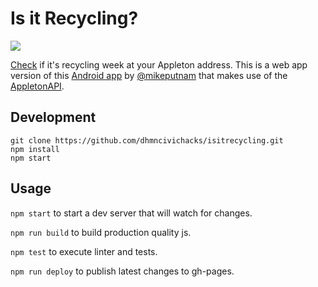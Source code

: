 Is it Recycling?
================

![](https://travis-ci.org/dhmncivichacks/isitrecyclingweek-web.svg?branch=master)

[Check](http://dhmncivichacks.github.io/isitrecyclingweek-web/) if it's recycling week at your Appleton address. This is a web app version of this [Android app](https://github.com/dhmncivichacks/isitrecyclingweek) by [@mikeputnam](https://github.com/mikeputnam) that makes use of the [AppletonAPI](https://github.com/dhmncivichacks/appletonapi).

Development
-----------
```
git clone https://github.com/dhmncivichacks/isitrecycling.git
npm install
npm start
```

Usage
-----

`npm start` to start a dev server that will watch for changes.

`npm run build` to build production quality js.

`npm test` to execute linter and tests.

`npm run deploy` to publish latest changes to gh-pages.
